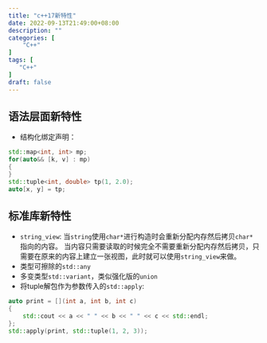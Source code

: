 ```yaml
---
title: "c++17新特性"
date: 2022-09-13T21:49:00+08:00
description: ""
categories: [
	"C++"
]	
tags: [
   "C++"
]
draft: false
---
```

## 语法层面新特性
+ 结构化绑定声明：
```cpp
std::map<int, int> mp;
for(auto&& [k, v] : mp)
{
}
std::tuple<int, double> tp(1, 2.0);
auto[x, y] = tp;
```
## 标准库新特性
+ `string_view`: 当`string`使用`char*`进行构造时会重新分配内存然后拷贝`char*`指向的内容。
当内容只需要读取的时候完全不需要重新分配内存然后拷贝，只需要在原来的内容上建立一张视图，此时就可以使用`string_view`来做。
+ 类型可擦除的`std::any`
+ 多变类型`std::variant`，类似强化版的`union`
+ 将tuple解包作为参数传入的`std::apply`:
```cpp
auto print = [](int a, int b, int c)
{
    std::cout << a << " " << b << " " << c << std::endl;
};
std::apply(print, std::tuple(1, 2, 3));
```



